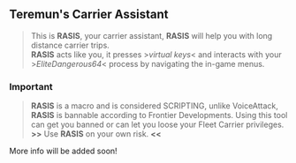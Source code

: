 ﻿## Teremun's Carrier Assistant
> This is **RASIS**, your carrier assistant, **RASIS** will help you with long distance carrier trips.
> \
> **RASIS** acts like you, it presses >*virtual keys*< and interacts with your >*EliteDangerous64*< process by navigating the in-game menus.


### Important
> **RASIS** is a macro and is considered SCRIPTING, unlike VoiceAttack, **RASIS** is bannable according to Frontier Developments. Using this tool can get you banned or can let you loose your Fleet Carrier privileges.
> \
> **>>** Use **RASIS** on your own risk. **<<**

More info will be added soon!